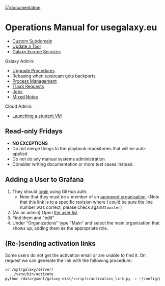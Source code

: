 [![documentation](https://img.shields.io/badge/documentation-online-blue)](https://usegalaxy-eu.github.io/operations/)

# Operations Manual for usegalaxy.eu

- [Custom Subdomain](./subdomains.md)
- [Update a Tool](https://github.com/usegalaxy-eu/usegalaxy-eu-tools)
- [Galaxy Europe Services](./cloud/services.md)

Galaxy Admin:

- [Upgrade Procedures](./upgrade.md)
- [Rebasing when upstream gets backports](./rebasing.md)
- [Process Management](./procmgmt.md)
- [TIaaS Requests](./tiaas.md)
- [Jobs](./jobs.md)
- [Mixed Notes](./notes.md)


Cloud Admin:

- [Launching a student VM](./cloud/student-vm.md)

## Read-only Fridays

- **NO EXCEPTIONS**
- Do not merge things to the playbook repositories that will be auto-applied
- Do not do any manual systems administration
- Consider writing documentation or more test cases instead.

## Adding a User to Grafana

1. They should [login](https://stats.galaxyproject.eu) using GitHub auth.
    - Note that they must be a member of an [approved organisation](https://github.com/usegalaxy-eu/infrastructure-playbook/blob/39d5b7e86b4f45acba53adb965b11b63700327ad/group_vars/grafana.yml#L119).  (Note that this link is to a specific revision where I could be sure the line number was correct, please check against `master`)
2. (As an admin) Open [the user list](https://stats.galaxyproject.eu/admin/users/)
3. Find them and "edit"
4. Under "Organizations" type "Main" and select the main organisation that shows up, adding them as the appropriate role.

## (Re-)sending activation links

Some users do not get the activation email or are unable to find it. On request we can generate the link with the
following procedure:

```bash
cd /opt/galaxy/server/
. ../venv/bin/activate
python /data/gxmnt/galaxy-dist/scripts/activation_link.py -c ~/config/galaxy.ini -e <their email>
```
